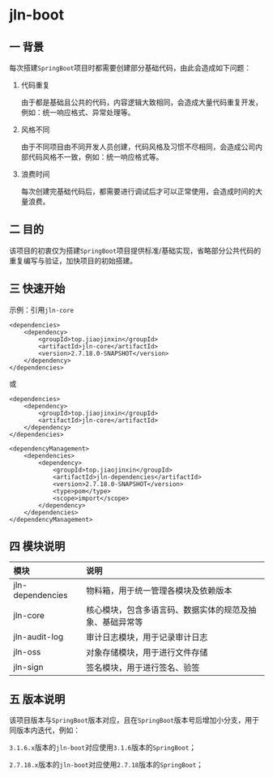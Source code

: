 # jln-boot

## 一 背景

每次搭建`SpringBoot`项目时都需要创建部分基础代码，由此会造成如下问题：

1. 代码重复

   由于都是基础且公共的代码，内容逻辑大致相同，会造成大量代码重复开发，例如：统一响应格式、异常处理等。

2. 风格不同

   由于不同项目由不同开发人员创建，代码风格及习惯不尽相同，会造成公司内部代码风格不一致，例如：统一响应格式等。

3. 浪费时间

   每次创建完基础代码后，都需要进行调试后才可以正常使用，会造成时间的大量浪费。

## 二 目的

该项目的初衷仅为搭建`SpringBoot`项目提供标准/基础实现，省略部分公共代码的重复编写与验证，加快项目的初始搭建。

## 三 快速开始

示例：引用`jln-core`

```
<dependencies>
    <dependency>
        <groupId>top.jiaojinxin</groupId>
        <artifactId>jln-core</artifactId>
        <version>2.7.18.0-SNAPSHOT</version>
    </dependency>
</dependencies>
```

或

```
<dependencies>
    <dependency>
        <groupId>top.jiaojinxin</groupId>
        <artifactId>jln-core</artifactId>
    </dependency>
</dependencies>

<dependencyManagement>
    <dependencies>
        <dependency>
            <groupId>top.jiaojinxin</groupId>
            <artifactId>jln-dependencies</artifactId>
            <version>2.7.18.0-SNAPSHOT</version>
            <type>pom</type>
            <scope>import</scope>
        </dependency>
    </dependencies>
</dependencyManagement>
```

## 四 模块说明

| 模块                                     | 说明                           |
|:---------------------------------------|:-----------------------------|
| jln-dependencies                       | 物料箱，用于统一管理各模块及依赖版本           |
| jln-core                               | 核心模块，包含多语言码、数据实体的规范及抽象、基础异常等 |
| jln-audit-log                          | 审计日志模块，用于记录审计日志              |
| jln-oss                                | 对象存储模块，用于进行文件存储              |
| jln-sign                               | 签名模块，用于进行签名、验签               |

## 五 版本说明

该项目版本与`SpringBoot`版本对应，且在`SpringBoot`版本号后增加小分支，用于同版本内迭代，例如：

`3.1.6.x`版本的`jln-boot`对应使用`3.1.6`版本的`SpringBoot`；

`2.7.18.x`版本的`jln-boot`对应使用`2.7.18`版本的`SpringBoot`；